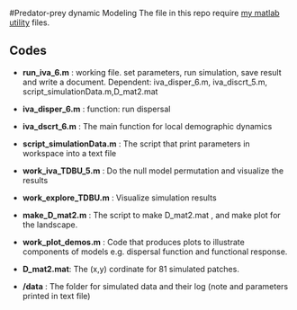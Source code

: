 #Predator-prey dynamic Modeling 
The file in this repo require [my matlab utility](https://github.com/wildwolflin/utilityMatlab.git) files.

## Codes
* **run\_iva\_6.m** : 
  working file. set parameters, run simulation, save result and write a document. Dependent: iva_disper_6.m, iva_discrt_5.m, script_simulationData.m,D_mat2.mat 

* **iva\_disper\_6.m** : 
  function: run dispersal 

* **iva\_dscrt\_6.m** : 
  The main function for local demographic dynamics

* **script\_simulationData.m** : 
  The script that print parameters in workspace into a text file

* **work\_iva\_TDBU\_5.m** :
  Do the null model permutation and visualize the results

* **work\_explore\_TDBU.m** :
  Visualize simulation results

* **make\_D\_mat2.m** : 
  The script to make D_mat2.mat , and make plot for the landscape.

* **work\_plot\_demos.m** : 
  Code that produces plots to illustrate components of models e.g. dispersal function and functional response. 
 
 	
* **D\_mat2.mat**:
  The (x,y) cordinate for 81 simulated patches. 

* **/data** :
  The folder for simulated data and their log (note and parameters printed in text file)



